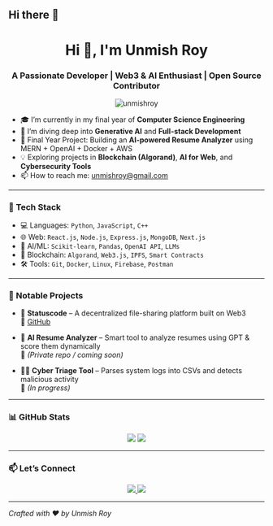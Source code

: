 ## Hi there 👋

<h1 align="center">Hi 👋, I'm Unmish Roy</h1>
<h3 align="center">A Passionate Developer | Web3 & AI Enthusiast | Open Source Contributor</h3>

<p align="center">
  <img src="https://komarev.com/ghpvc/?username=unmishroy&label=Profile%20views&color=0e75b6&style=flat" alt="unmishroy" />
</p>

- 🎓 I’m currently in my final year of **Computer Science Engineering**
- 🌱 I’m diving deep into **Generative AI** and **Full-stack Development**
- 🚀 Final Year Project: Building an **AI-powered Resume Analyzer** using MERN + OpenAI + Docker + AWS
- 💡 Exploring projects in **Blockchain (Algorand)**, **AI for Web**, and **Cybersecurity Tools**
- 📫 How to reach me: [unmishroy@gmail.com](mailto:unmishroy@gmail.com)

---

### 🚀 Tech Stack

- 💻 Languages: `Python`, `JavaScript`, `C++`
- 🌐 Web: `React.js`, `Node.js`, `Express.js`, `MongoDB`, `Next.js`
- 🧠 AI/ML: `Scikit-learn`, `Pandas`, `OpenAI API`, `LLMs`
- 🔗 Blockchain: `Algorand`, `Web3.js`, `IPFS`, `Smart Contracts`
- 🛠️ Tools: `Git`, `Docker`, `Linux`, `Firebase`, `Postman`

---

### 🧩 Notable Projects

- 🔐 **Statuscode** – A decentralized file-sharing platform built on Web3  
  🔗 [GitHub](https://github.com/DipakKumarChauhan/Statuscode)

- 🧠 **AI Resume Analyzer** – Smart tool to analyze resumes using GPT & score them dynamically  
  🔗 *(Private repo / coming soon)*

- 🕵️‍♂️ **Cyber Triage Tool** – Parses system logs into CSVs and detects malicious activity  
  🔗 *(In progress)*

---

### 📊 GitHub Stats

<p align="center">
  <img src="https://github-readme-stats.vercel.app/api?username=unmishroy&show_icons=true&theme=radical" />
  <img src="https://github-readme-streak-stats.herokuapp.com/?user=unmishroy&theme=radical" />
</p>

---

### 📫 Let’s Connect

<p align="center">
  <a href="https://www.linkedin.com/in/unmish-roy/" target="_blank">
    <img src="https://img.shields.io/badge/LinkedIn-0077B5?style=for-the-badge&logo=linkedin" />
  </a>
  <a href="mailto:unmishroy@gmail.com">
    <img src="https://img.shields.io/badge/Gmail-D14836?style=for-the-badge&logo=gmail&logoColor=white" />
  </a>
</p>

---

*Crafted with ❤️ by Unmish Roy*
<!--
**Unmish6969/Unmish6969** is a ✨ _special_ ✨ repository because its `README.md` (this file) appears on your GitHub profile.

Here are some ideas to get you started:

- 🔭 I’m currently working on ...
- 🌱 I’m currently learning ...
- 👯 I’m looking to collaborate on ...
- 🤔 I’m looking for help with ...
- 💬 Ask me about ...
- 📫 How to reach me: ...
- 😄 Pronouns: ...
- ⚡ Fun fact: ...
-->
